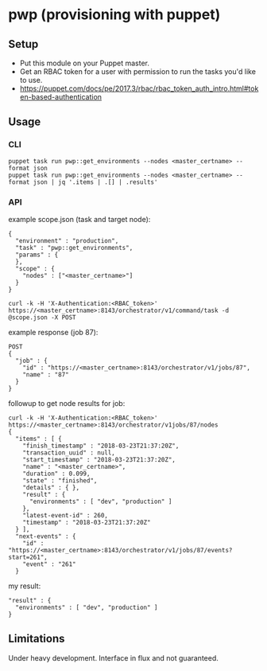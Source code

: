 
# pwp (provisioning with puppet)

## Setup

* Put this module on your Puppet master.
* Get an RBAC token for a user with permission to run the tasks you'd like to use.
* https://puppet.com/docs/pe/2017.3/rbac/rbac_token_auth_intro.html#token-based-authentication

## Usage

### CLI
```
puppet task run pwp::get_environments --nodes <master_certname> --format json
puppet task run pwp::get_environments --nodes <master_certname> --format json | jq '.items | .[] | .results'
```
### API
example scope.json (task and target node):
```
{
  "environment" : "production",
  "task" : "pwp::get_environments",
  "params" : {
  },
  "scope" : {
    "nodes" : ["<master_certname>"]
  }
}
```

```
curl -k -H 'X-Authentication:<RBAC_token>' https://<master_certname>:8143/orchestrator/v1/command/task -d @scope.json -X POST
```

example response (job 87):
```
POST
{
  "job" : {
    "id" : "https://<master_certname>:8143/orchestrator/v1/jobs/87",
    "name" : "87"
  }
}
```

followup to get node results for job:
```
curl -k -H 'X-Authentication:<RBAC_token>' https://<master_certname>:8143/orchestrator/v1jobs/87/nodes
{
  "items" : [ {
    "finish_timestamp" : "2018-03-23T21:37:20Z",
    "transaction_uuid" : null,
    "start_timestamp" : "2018-03-23T21:37:20Z",
    "name" : "<master_certname>",
    "duration" : 0.099,
    "state" : "finished",
    "details" : { },
    "result" : {
      "environments" : [ "dev", "production" ]
    },
    "latest-event-id" : 260,
    "timestamp" : "2018-03-23T21:37:20Z"
  } ],
  "next-events" : {
    "id" : "https://<master_certname>:8143/orchestrator/v1/jobs/87/events?start=261",
    "event" : "261"
  }
```

my result:
```
"result" : {
  "environments" : [ "dev", "production" ]
}
```

## Limitations

Under heavy development. Interface in flux and not guaranteed.

